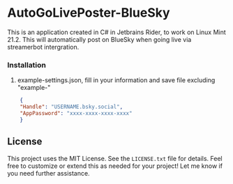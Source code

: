 # AutoGoLivePoster-BlueSky
This is an application created in C# in Jetbrains Rider, to work on Linux Mint 21.2. This will automatically post on BlueSky when going live via streamerbot intergration. 


### Installation
1. example-settings.json, fill in your information and save file excluding "example-"
``` json
    {
    "Handle": "USERNAME.bsky.social",
    "AppPassword": "xxxx-xxxx-xxxx-xxxx"
    }   

```

## License
This project uses the MIT License. See the `LICENSE.txt` file for details.
Feel free to customize or extend this as needed for your project! Let me know if you need further assistance.



